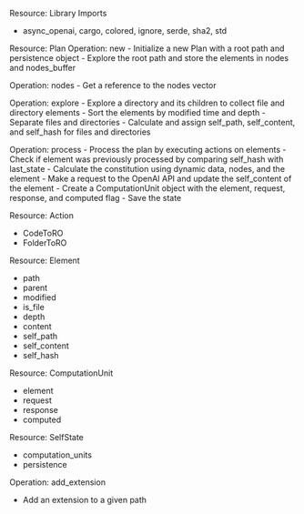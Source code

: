Resource: Library Imports
  - async_openai, cargo, colored, ignore, serde, sha2, std

Resource: Plan
  Operation: new
    - Initialize a new Plan with a root path and persistence object
    - Explore the root path and store the elements in nodes and nodes_buffer

  Operation: nodes
    - Get a reference to the nodes vector

  Operation: explore
    - Explore a directory and its children to collect file and directory elements
    - Sort the elements by modified time and depth
    - Separate files and directories
    - Calculate and assign self_path, self_content, and self_hash for files and directories

  Operation: process
    - Process the plan by executing actions on elements
    - Check if element was previously processed by comparing self_hash with last_state
    - Calculate the constitution using dynamic data, nodes, and the element
    - Make a request to the OpenAI API and update the self_content of the element
    - Create a ComputationUnit object with the element, request, response, and computed flag
    - Save the state

Resource: Action
  - CodeToRO
  - FolderToRO

Resource: Element
  - path
  - parent
  - modified
  - is_file
  - depth
  - content
  - self_path
  - self_content
  - self_hash

Resource: ComputationUnit
  - element
  - request
  - response
  - computed

Resource: SelfState
  - computation_units
  - persistence

Operation: add_extension
  - Add an extension to a given path